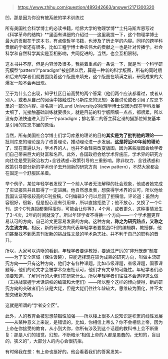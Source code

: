 > https://www.zhihu.com/question/489342663/answer/2171300320





凹，那是因为你没有被系统的学术训练过

所有美国社会科学博士的必读书籍，哈佛大学的物理学博**士托马斯库恩写过《科学革命的结构》**里面有详细的介绍过——这里我提一下，这个物理学博士最大的贡献在于这本书，有点像哲学书籍，也涉及了历史学的内容。同样的跨学科贡献的学者还有很多，比如工程学博士香农伟大的贡献之一也是针对传播学。社会科学和自然科学其实是互相影响，共同促进的，当然，也会互相限制。

这本书并不厚，但是内容涉及很多，我挑着重点的一条说一下，就是当一个科学研究模型“pattern”/“paradigm”被创建以后，算是一种新的科学版图，所有的同时期和后来的学者们就要围绕着这个版图来填充，这个版图在填满之前，研究成果的大爆发一般不会再出现。

至于为什么会出现，知乎社区目前高赞的两个答案（他们两个应该都看过，或者从别人，或者从自己的阅读中接触过托马斯库恩的思想）各自讨论或者引用了库恩书里的一部分内容。排名第一的Lund University的物理学博士说因为现在学科发展太细了，光接触基础训练就要很久，就是目前的科学版图填一点点，都很累，所以没有办法快速进入到下一个paradigm；排名第二的答主薛定谔的猫那位知友基本是引用的库恩书里的原话。

当然，所有美国社会学博士们学习库恩的理论的目的**其实是为了批判他的理论**——批判库恩的理论是为了改善理论，推动理论进一步发展。**这是将近50年前的理论了**，现在普遍认为，学术界的人，也并不会轻易改变版图，因为某些版图会给学者们自己带来巨大的财富和名声。此外，各国政府会给学术界施压，学术界的研究方向往往是受到政治权力+金钱诱惑+政策引导的三重影响。除非权力、金钱诱惑和政策引导部分新的学术份子去开阔新的研究方向（new pattern），不然大家都会在固定一个舒服区呆着。

举个例子，某位年轻学者发现了一个前人学者无法解释的社会现象，他或者她完成了实证报告并且取得了一定进展。他自然想发表，想获得学术界的认可，所以他给我国认证等级较高的C刊投稿，C刊编辑3个月以后回了拒稿信，评论道：虽然内容很好，很新，但是担心没有引用率，所以直接拒绝了；他不放心，又换了一个C刊，这个C刊连拒都懒得拒你，可能会让你等3，4个月，或者更久，这种事情发生了3-4次，2年的时间就没了。所以年轻学者不得换一个方向——一个学术圈更容易认可的方向，自己论文更容易发表的方向。这种方向，**称之为研究热点，又称之为主流方向**。相反，新的研究方向代表年轻学者要挑战C刊的编辑群，教授群，他们甚至找不到愿意刊发新的挑战性文章的学术杂志社。并不利于自己的职称的晋升。

所以，大家可以清晰的看到，年轻学者要评教授，要通过严厉的“非升既走”制度——为了安全区域（保住饭碗），只能选择现在较为成熟的研究方向，叫做主流研究方向——只有这种方向，他们才有各种课题，比如市级课题，省级课题，国家课题等，他们的论文才会被学术杂志社认可，他们才有文章的可能性。年轻学者们必须要知道、了解同行的大佬们在研究什么。所以年轻学者们往往不会选择这么做（去挑战掌握学术话语权的编辑和大佬们）——所以整个这样的倾向使得，新的研究方向的突破者们应该是大佬，但是大佬们往往年龄较大，思维较为固化，并不太想突破新方向。

这就是所谓的“学者安全区”。

此外，人的教育会被思想禁锢性加强——所以楼上很多人说知识是积累的线性发展——从某种意义上来说，是错误的。比如，你相信上帝么？你不会相信上帝，因为上帝在你接受的教育，从小到大你，你所有涉及到这个话题的教科书上会不断重复：那是人们的错觉，幻想，不断暗示“相信上帝的人都是愚蠢的，无知的，盲目的，狭义的”，大部分人的内心会很抗拒。

有时候我在想：有上帝也挺好的。他会看着我们的答案发笑~




